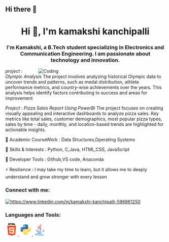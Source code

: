 ## Hi there 👋

<h1 align="center">Hi 👋, I'm kamakshi kanchipalli</h1>
<h3 align="center">I'm Kamakshi, a B.Tech student specializing in Electronics and Communication Engineering. I am passionate about technology and innovation.</h3>
<img align="right" alt="Coding" width="400" src="https://user-images.githubusercontent.com/74038190/236119160-976a0405-caa7-470c-9356-16d43402ea0a.gif"

*project* : *Olympic Analysis*
The project involves analyzing historical Olympic data to uncover trends and patterns, such as medal distribution, athlete performance metrics, and country-wise achievements over the years. This analysis helps identify factors contributing to success and areas for improvement <a ></a>

*Project* : *Pizza Sales Report Using PowerBi*
The project focuses on creating visually appealing and interactive dashboards to analyze pizza sales. Key metrics like total sales, customer demographics, most popular pizza types, sales by time - daily, monthly, and location-based trends are highlighted for actionable insights.

🌱 Academic CourseWork : Data Structures,Operating Systems 

  🤝 Skills & Interests : Python, C,Java, HTML,CSS, JavaScript

 💬 Developer Tools : Github,VS code, Anaconda

⚡ Resilience : I may take my time to learn, but it allows me to deeply understand and grow stronger with every lesson

<h3 align="left">Connect with me:</h3>
<p align="left">
<a href="https://linkedin.com/in/https://www.linkedin.com/in/kamakshi-kanchipalli-596861250" target="blank"><img align="center" src="https://raw.githubusercontent.com/rahuldkjain/github-profile-readme-generator/master/src/images/icons/Social/linked-in-alt.svg" alt="https://www.linkedin.com/in/kamakshi-kanchipalli-596861250" height="30" width="40" /></a>
</p>

<h3 align="left">Languages and Tools:</h3>
<p align="left"> <a href="https://www.w3.org/html/" target="_blank" rel="noreferrer"> <img src="https://raw.githubusercontent.com/devicons/devicon/master/icons/html5/html5-original-wordmark.svg" alt="html5" width="40" height="40"/> </a> <a href="https://www.python.org" target="_blank" rel="noreferrer"> <img src="https://raw.githubusercontent.com/devicons/devicon/master/icons/python/python-original.svg" alt="python" width="40" height="40"/> </a> <a href="https://www.java.org" target="_blank" rel="noreferrer"> <img src="https://raw.githubusercontent.com/devicons/devicon/master/icons/java/java-original.svg" alt="java" width="40" height="40"/> </a>  </p>
